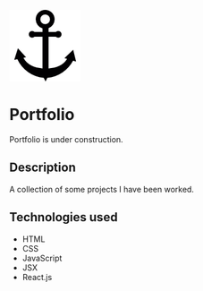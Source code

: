 ![Portfolio under the sea...](./front-end/public/images/logo/anchor.png)

# Portfolio

Portfolio is under construction.

## Description

A collection of some projects I have been worked.

## Technologies used

* HTML
* CSS
* JavaScript
* JSX
* React.js
